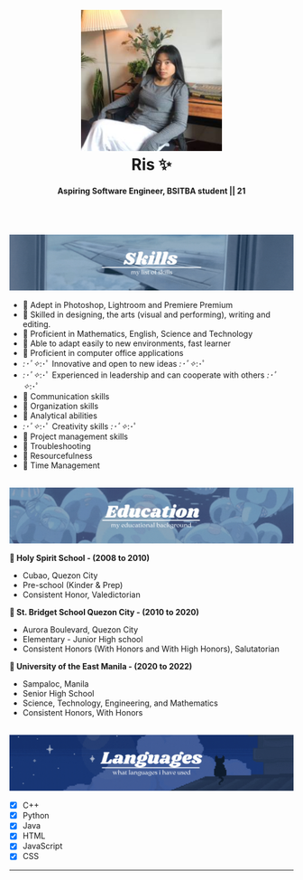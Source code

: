 <head>
</head>

<h1 align="center">
  <br>
  <img src="idpic.jpg" alt="ID" id="id" width="250">
  <br>
  Ris ✨
  <br>
</h1>

<h4 align="center">Aspiring Software Engineer, BSITBA student || 21</h4>
 <br>

 <br>
 <br>
 
<img src="skills.gif">

  * 🌠 Adept in Photoshop, Lightroom and Premiere Premium
  * 🌠 Skilled in designing, the arts (visual and performing), writing and editing.
  * 🌠 Proficient in Mathematics, English, Science and Technology
  * 🌠 Able to adapt easily to new environments, fast learner
  * 🌠 Proficient in computer office applications
  * *:･ﾟ✧*:･ﾟ Innovative and open to new ideas *:･ﾟ✧*:･ﾟ
  * *:･ﾟ✧*:･ﾟ Experienced in leadership and can cooperate with others *:･ﾟ✧*:･ﾟ
  * 🌠 Communication skills
  * 🌠 Organization skills
  * 🌠 Analytical abilities
  * *:･ﾟ✧*:･ﾟ Creativity  skills *:･ﾟ✧*:･ﾟ
  * 🌠 Project management skills
  * 🌠 Troubleshooting
  * 🌠 Resourcefulness
  * 🌠 Time Management

<br>
<img src="edu.gif">

**📘 Holy Spirit School - (2008 to 2010)**
  - Cubao, Quezon City
  - Pre-school (Kinder & Prep)
  - Consistent Honor, Valedictorian

**📘 St. Bridget School Quezon City - (2010 to 2020)**
  - Aurora Boulevard, Quezon City
  - Elementary - Junior High school
  - Consistent Honors (With Honors and With High Honors), Salutatorian

**📘 University of the East Manila - (2020 to 2022)**
  - Sampaloc, Manila
  - Senior High School
  - Science, Technology, Engineering, and Mathematics
  - Consistent Honors, With Honors
<br>
<img src="lang.gif">

* [x] C++ 
* [x] Python
* [x] Java
* [x] HTML
* [x] JavaScript
* [x] CSS

<hr>
